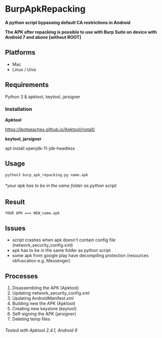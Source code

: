 # BurpApkRepacking
**A python script bypassing default CA restrictions in Android**

**The APK after repacking is possible to use with Burp Suite on device with Android 7 and above [without ROOT]**

## Platforms
* Mac
* Linux / Unix

## Requirements

Python 3 & apktool, keytool, jarsigner

### Installation

**Apktool** 

https://ibotpeaches.github.io/Apktool/install/

**keytool, jarsigner** 

apt install openjdk-11-jdk-headless

## Usage

```
python3 burp_apk_repacking.py name.apk
```
###### *your apk has to be in the same folder as python script
## Result
```
YOUR APK ==> NEW_name.apk
```
## Issues
- script crashes when apk doesn't contain config file (network_security_config.xml)
- apk has to be in the same folder as python script
- some apk from google play have decompiling protection (resources obfuscation e.g. Messenger)

## Processes
1. Disassembling the APK (Apktool)
2. Updating network_security_config.xml
3. Updating AndroidManifest.xml
4. Building new the APK (Apktool)
5. Creating new keystore (keytool)
6. Self-signing the APK (jarsigner)
7. Deleting temp files

###### Tested with Apktool 2.4.1, Android 9
